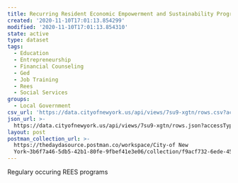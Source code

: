 ```yaml
---
title: Recurring Resident Economic Empowerment and Sustainability Programs
created: '2020-11-10T17:01:13.854299'
modified: '2020-11-10T17:01:13.854310'
state: active
type: dataset
tags:
  - Education
  - Entrepreneurship
  - Financial Counseling
  - Ged
  - Job Training
  - Rees
  - Social Services
groups:
  - Local Government
csv_url: 'https://data.cityofnewyork.us/api/views/7su9-xgtn/rows.csv?accessType=DOWNLOAD'
json_url: >-
  https://data.cityofnewyork.us/api/views/7su9-xgtn/rows.json?accessType=DOWNLOAD
layout: post
postman_collection_url: >-
  https://thedaydasource.postman.co/workspace/City-of New
  York~3b6f7a46-5db5-42b1-80fe-9fbef41e3e06/collection/f9acf732-6ede-45aa-87e4-485658e8021e
---
```

Regulary occuring REES programs
